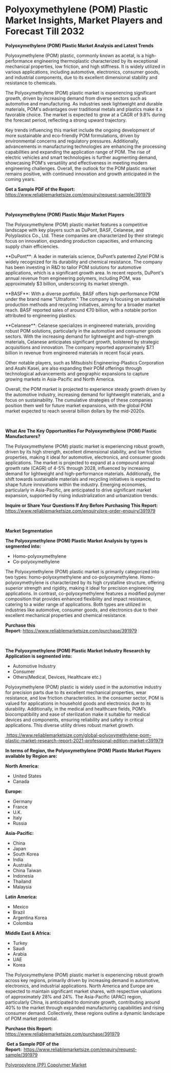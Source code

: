 <p><h1>Polyoxymethylene (POM) Plastic Market Insights, Market Players and Forecast Till 2032</h1></p><p><strong>Polyoxymethylene (POM) Plastic Market Analysis and Latest Trends</strong></p>
<p><p>Polyoxymethylene (POM) plastic, commonly known as acetal, is a high-performance engineering thermoplastic characterized by its exceptional mechanical properties, low friction, and high stiffness. It is widely utilized in various applications, including automotive, electronics, consumer goods, and industrial components, due to its excellent dimensional stability and resistance to chemicals.</p><p>The Polyoxymethylene (POM) plastic market is experiencing significant growth, driven by increasing demand from diverse sectors such as automotive and manufacturing. As industries seek lightweight and durable materials, POM's advantages over traditional metals and plastics make it a favorable choice. The market is expected to grow at a CAGR of 9.8% during the forecast period, reflecting a strong upward trajectory.</p><p>Key trends influencing this market include the ongoing development of more sustainable and eco-friendly POM formulations, driven by environmental concerns and regulatory pressures. Additionally, advancements in manufacturing technologies are enhancing the processing capabilities and expanding the application range of POM. The rise of electric vehicles and smart technologies is further augmenting demand, showcasing POM's versatility and effectiveness in meeting modern engineering challenges. Overall, the outlook for the POM plastic market remains positive, with continued innovation and growth anticipated in the coming years.</p></p>
<p><strong>Get a Sample PDF of the Report:&nbsp;</strong> <a href="https://www.reliablemarketsize.com/enquiry/request-sample/391979?utm_campaign=1884&utm_medium=2&utm_source=Github&utm_content=ia&utm_term=16012025&utm_id=polyoxymethylene-pom-plastic">https://www.reliablemarketsize.com/enquiry/request-sample/391979</a></p>
<p>&nbsp;</p>
<p><strong>Polyoxymethylene (POM) Plastic Major Market Players</strong></p>
<p><p>The Polyoxymethylene (POM) plastic market features a competitive landscape with key players such as DuPont, BASF, Celanese, and Polyplastics Co., Ltd. These companies are characterized by their strategic focus on innovation, expanding production capacities, and enhancing supply chain efficiencies.</p><p>**DuPont**: A leader in materials science, DuPont’s patented Zytel POM is widely recognized for its durability and chemical resistance. The company has been investing in R&D to tailor POM solutions for automotive applications, which is a significant growth area. In recent reports, DuPont's annual revenue from engineering polymers, including POM, was approximately $3 billion, underscoring its market strength.</p><p>**BASF**: With a diverse portfolio, BASF offers high-performance POM under the brand name "Ultraform." The company is focusing on sustainable production methods and recycling initiatives, aiming for a broader market reach. BASF reported sales of around €70 billion, with a notable portion attributed to engineering plastics.</p><p>**Celanese**: Celanese specializes in engineered materials, providing robust POM solutions, particularly in the automotive and consumer goods sectors. With the increasing demand for lightweight and high-strength materials, Celanese anticipates significant growth, bolstered by strategic acquisitions and innovation. The company reported approximately $7.1 billion in revenue from engineered materials in recent fiscal years.</p><p>Other notable players, such as Mitsubishi Engineering-Plastics Corporation and Asahi Kasei, are also expanding their POM offerings through technological advancements and geographic expansions to capture growing markets in Asia-Pacific and North America.</p><p>Overall, the POM market is projected to experience steady growth driven by the automotive industry, increasing demand for lightweight materials, and a focus on sustainability. The cumulative strategies of these companies position them well for future market expansions, with the global POM market expected to reach several billion dollars by the mid-2020s.</p></p>
<p>&nbsp;</p>
<p><strong>What Are The Key Opportunities For Polyoxymethylene (POM) Plastic Manufacturers?</strong></p>
<p><p>The Polyoxymethylene (POM) plastic market is experiencing robust growth, driven by its high strength, excellent dimensional stability, and low friction properties, making it ideal for automotive, electronics, and consumer goods applications. The market is projected to expand at a compound annual growth rate (CAGR) of 4-5% through 2028, influenced by increasing demand for lightweight and high-performance materials. Additionally, the shift towards sustainable materials and recycling initiatives is expected to shape future innovations within the industry. Emerging economies, particularly in Asia-Pacific, are anticipated to drive significant market expansion, supported by rising industrialization and urbanization trends.</p></p>
<p><strong>Inquire or Share Your Questions If Any Before Purchasing This Report:</strong> <a href="https://www.reliablemarketsize.com/enquiry/pre-order-enquiry/391979?utm_campaign=1884&utm_medium=2&utm_source=Github&utm_content=ia&utm_term=16012025&utm_id=polyoxymethylene-pom-plastic">https://www.reliablemarketsize.com/enquiry/pre-order-enquiry/391979</a></p>
<p>&nbsp;</p>
<p><strong>Market Segmentation</strong></p>
<p><strong>The Polyoxymethylene (POM) Plastic Market Analysis by types is segmented into:</strong></p>
<p><ul><li>Homo-polyoxymethylene</li><li>Co-polyoxymethylene</li></ul></p>
<p><p>The Polyoxymethylene (POM) plastic market is primarily categorized into two types: homo-polyoxymethylene and co-polyoxymethylene. Homo-polyoxymethylene is characterized by its high crystalline structure, offering superior strength and rigidity, making it ideal for precision engineering applications. In contrast, co-polyoxymethylene features a modified polymer composition that provides enhanced flexibility and impact resistance, catering to a wider range of applications. Both types are utilized in industries like automotive, consumer goods, and electronics due to their excellent mechanical properties and chemical resistance.</p></p>
<p><strong>Purchase this Report:&nbsp;</strong><a href="https://www.reliablemarketsize.com/purchase/391979?utm_campaign=1884&utm_medium=2&utm_source=Github&utm_content=ia&utm_term=16012025&utm_id=polyoxymethylene-pom-plastic">https://www.reliablemarketsize.com/purchase/391979</a></p>
<p>&nbsp;</p>
<p><strong>The Polyoxymethylene (POM) Plastic Market Industry Research by Application is segmented into:</strong></p>
<p><ul><li>Automotive Industry</li><li>Consumer</li><li>Others(Medical, Devices, Healthcare etc.)</li></ul></p>
<p><p>Polyoxymethylene (POM) plastic is widely used in the automotive industry for precision parts due to its excellent mechanical properties, wear resistance, and low friction characteristics. In the consumer sector, POM is valued for applications in household goods and electronics due to its durability. Additionally, in the medical and healthcare fields, POM’s biocompatibility and ease of sterilization make it suitable for medical devices and components, ensuring reliability and safety in critical applications. This diverse utility drives robust market growth.</p></p>
<p><a href="https://www.reliablemarketsize.com/global-polyoxymethylene-pom-plastic-market-research-report-2021-professional-edition-market-r391979?utm_campaign=1884&utm_medium=2&utm_source=Github&utm_content=ia&utm_term=16012025&utm_id=polyoxymethylene-pom-plastic">&nbsp;https://www.reliablemarketsize.com/global-polyoxymethylene-pom-plastic-market-research-report-2021-professional-edition-market-r391979</a></p>
<p><strong>In terms of Region, the Polyoxymethylene (POM) Plastic Market Players available by Region are:</strong></p>
<p>
    <p> <strong> North America: </strong>
        <ul>
            <li>United States</li>
            <li>Canada</li>
        </ul>
        </p> 
    <p> <strong> Europe: </strong>
        <ul>
            <li>Germany</li>
            <li>France</li>
            <li>U.K.</li>
            <li>Italy</li>
            <li>Russia</li>
        </ul>
        </p> 
    <p> <strong> Asia-Pacific: </strong>
        <ul>
            <li>China</li>
            <li>Japan</li>
            <li>South Korea</li>
            <li>India</li>
            <li>Australia</li>
            <li>China Taiwan</li>
            <li>Indonesia</li>
            <li>Thailand</li>
            <li>Malaysia</li>
        </ul>
        </p> 
    <p> <strong> Latin America: </strong>
        <ul>
            <li>Mexico</li>
            <li>Brazil</li>
            <li>Argentina Korea</li>
            <li>Colombia</li>
        </ul>
        </p> 
    <p> <strong> Middle East & Africa: </strong>
        <ul>
            <li>Turkey</li>
            <li>Saudi</li>
            <li>Arabia</li>
            <li>UAE</li>
            <li>Korea</li>
        </ul>
    </p>
    </p>
<p><p>The Polyoxymethylene (POM) plastic market is experiencing robust growth across key regions, primarily driven by increasing demand in automotive, electronics, and industrial applications. North America and Europe are expected to maintain significant market shares, with respective valuations of approximately 28% and 24%. The Asia-Pacific (APAC) region, particularly China, is anticipated to dominate growth, contributing around 40% to the market through expanded manufacturing capabilities and rising consumer demand. Collectively, these regions outline a dynamic landscape of POM market potential.</p></p>
<p><strong>Purchase this Report: </strong><a href="https://www.reliablemarketsize.com/purchase/391979?utm_campaign=1884&utm_medium=2&utm_source=Github&utm_content=ia&utm_term=16012025&utm_id=polyoxymethylene-pom-plastic">https://www.reliablemarketsize.com/purchase/391979</a></p>
<p>&nbsp;<strong>Get a Sample PDF of the Report:&nbsp;&nbsp;</strong><a href="https://www.reliablemarketsize.com/enquiry/request-sample/391979?utm_campaign=1884&utm_medium=2&utm_source=Github&utm_content=ia&utm_term=16012025&utm_id=polyoxymethylene-pom-plastic">https://www.reliablemarketsize.com/enquiry/request-sample/391979</a></p>
<p><strong></strong></p>
<p><p><a href="https://github.com/pizolina/Market-Research-Report-List-6/blob/main/polypropylene-pp-copolymer-market.md?utm_campaign=1884&utm_medium=2&utm_source=Github&utm_content=ia&utm_term=16012025&utm_id=polyoxymethylene-pom-plastic">Polypropylene (PP) Copolymer Market</a></p></p>